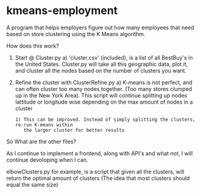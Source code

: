 # kmeans-employment
A program that helps employers figure out how many employees that need based on store clustering using the K Means algorithm. 

How does this work? 

1) Start @ Cluster.py
    a) 'cluster.csv' (included), is a list of all BestBuy's in the United States.
        Cluster.py will take all this geographic data, plot it, and cluster all the 
        nodes based on the number of clusters you want. 

2) Refine the cluster with ClusterRefine.py
    a) K-means is not perfect, and can often cluster too many nodes together. (Too many stores
       clumped up in the New York Area). This script will continue splitting up nodes lattitude
       or longitude wise depending on the max amount of nodes in a cluster

       1) This can be improved. Instead of simply splitting the clusters, re-run K-means within 
          the larger cluster for better results

So What are the other files?

As I continue to implement a frontend, along with API's and what not, I will continue devoloping 
when I can. 

elbowClusters.py for example, is a script that given all the clusters, will return the optimal amount
of clusters (The idea that most clusters should equal the same size)


